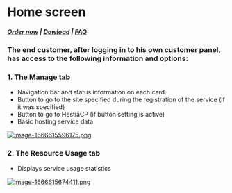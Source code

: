 # Home screen

#####  [Order now](https://puqcloud.com/index.php?rp=/store/whmcs-module-hestiacp) | [Dowload](https://download.puqcloud.com/WHMCS/servers/PUQ_WHMCS-HestiaCP/) | [FAQ](https://faq.puqcloud.com/)

### The end customer, after logging in to his own customer panel, has access to the following information and options:

### 1. The Manage tab

- Navigation bar and status information on each card.
- Button to go to the site specified during the registration of the service (if it was specified)
- Button to go to HestiaCP (if button setting is active)
- Basic hosting service data

[![image-1666615596175.png](https://doc.puq.info/uploads/images/gallery/2022-10/scaled-1680-/image-1666615596175.png)](https://doc.puq.info/uploads/images/gallery/2022-10/image-1666615596175.png)

### 2. The Resource Usage tab

- Displays service usage statistics

[![image-1666615674411.png](https://doc.puq.info/uploads/images/gallery/2022-10/scaled-1680-/image-1666615674411.png)](https://doc.puq.info/uploads/images/gallery/2022-10/image-1666615674411.png)
